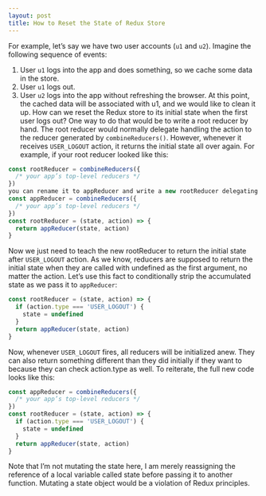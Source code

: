 ```yaml
---
layout: post
title: How to Reset the State of Redux Store
---
```


For example, let’s say we have two user accounts (`u1` and `u2`).
Imagine the following sequence of events:
1. User `u1` logs into the app and does something, so we cache some data in the store.
2. User `u1` logs out.
3. User `u2` logs into the app without refreshing the browser.
At this point, the cached data will be associated with u1, and we would like to clean it up.
How can we reset the Redux store to its initial state when the first user logs out?
One way to do that would be to write a root reducer by hand.
The root reducer would normally delegate handling the action to the reducer generated by `combineReducers()`. However, whenever it receives `USER_LOGOUT` action, it returns the initial state all over again.
For example, if your root reducer looked like this:

```javascript
const rootReducer = combineReducers({
  /* your app’s top-level reducers */
})
you can rename it to appReducer and write a new rootReducer delegating to it:
const appReducer = combineReducers({
  /* your app’s top-level reducers */
})
const rootReducer = (state, action) => {
  return appReducer(state, action)
}
```

Now we just need to teach the new rootReducer to return the initial state after `USER_LOGOUT` action. As we know, reducers are supposed to return the initial state when they are called with undefined as the first argument, no matter the action. Let’s use this fact to conditionally strip the accumulated state as we pass it to `appReducer`:

```javascript
const rootReducer = (state, action) => {
  if (action.type === 'USER_LOGOUT') {
    state = undefined
  }
  return appReducer(state, action)
}
```

Now, whenever `USER_LOGOUT` fires, all reducers will be initialized anew. They can also return something different than they did initially if they want to because they can check action.type as well.
To reiterate, the full new code looks like this:

```javascript
const appReducer = combineReducers({
  /* your app’s top-level reducers */
})
const rootReducer = (state, action) => {
  if (action.type === 'USER_LOGOUT') {
    state = undefined
  }
  return appReducer(state, action)
}
```

Note that I’m not mutating the state here, I am merely reassigning the reference of a local variable called state before passing it to another function. Mutating a state object would be a violation of Redux principles.